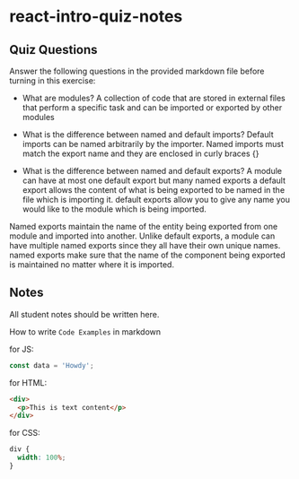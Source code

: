# react-intro-quiz-notes

## Quiz Questions

Answer the following questions in the provided markdown file before turning in this exercise:

- What are modules?
  A collection of code that are stored in external files that perform a specific task and can be imported or exported by other modules

- What is the difference between named and default imports?
  Default imports can be named arbitrarily by the importer.
  Named imports must match the export name and they are enclosed in curly braces {}
- What is the difference between named and default exports?
  A module can have at most one default export but many named exports
  a default export allows the content of what is being exported to be named in the file which is importing it.
  default exports allow you to give any name you would like to the module which is being imported.

Named exports maintain the name of the entity being exported from one module and imported into another.
Unlike default exports, a module can have multiple named exports since they all have their own unique names.
named exports make sure that the name of the component being exported is maintained no matter where it is imported.

## Notes

All student notes should be written here.

How to write `Code Examples` in markdown

for JS:

```javascript
const data = 'Howdy';
```

for HTML:

```html
<div>
  <p>This is text content</p>
</div>
```

for CSS:

```css
div {
  width: 100%;
}
```
